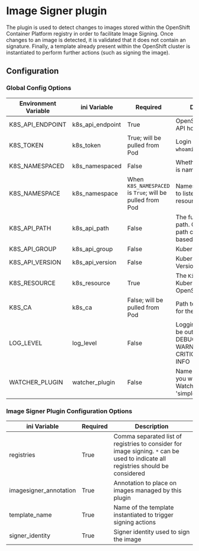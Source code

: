 # Image Signer plugin

The plugin is used to detect changes to images stored within the OpenShift Container Platform registry in order to facilitate Image Signing. Once changes to an image is detected, it is validated that it does not contain an signature. Finally, a template already present within the OpenShift cluster is instantiated to perform further actions (such as signing the image).


## Configuration

### Global Config Options

| Environment Variable | ini Variable | Required | Description |
| ------------- | ------------- | -------| --------- |
| K8S_API_ENDPOINT | k8s_api_endpoint | True | OpenShift/Kubernetes API hostname:port |
| K8S_TOKEN  | k8s_token | True; will be pulled from Pod | Login token (`oc whoami -t`) |
| K8S_NAMESPACED | k8s_namespaced | False | Whether the resource is namespace scoped |
| K8S_NAMESPACE | k8s_namespace | When `K8S_NAMESPACED` is `True`; will be pulled from Pod | Namespace you want to listen watch resources in |
| K8S_API_PATH | k8s_api_path | False | The full API resource path. Override API path construction based on other values |
| K8S_API_GROUP | k8s_api_group | False | Kubernetes API group |
| K8S_API_VERSION | k8s_api_version | False | Kubernetes API Version |
| K8S_RESOURCE | k8s_resource | True | The `Kind` of the Kubernetes or OpenShift resource |
| K8S_CA | k8s_ca | False; will be pulled from Pod | Path to the `ca.crt` file for the cluster |
| LOG_LEVEL | log_level | False | Logging threshold to be output. Options: DEBUG, INFO, WARNING, ERROR, CRITICAL; Default: INFO
| WATCHER_PLUGIN | watcher_plugin | False | Name of the Plugin you want to run in the Watcher. Default: 'simple' |


### Image Signer Plugin Configuration Options

| ini Variable | Required | Description |
| ------------- | ------------- | ------------- |
| registries | True | Comma separated list of registries to consider for image signing. `*` can be used to indicate all registries should be considered |
| imagesigner_annotation | True | Annotation to place on images managed by this plugin |
| template_name | True | Name of the template instantiated to trigger signing actions |
| signer_identity | True | Signer identity used to sign the image |

